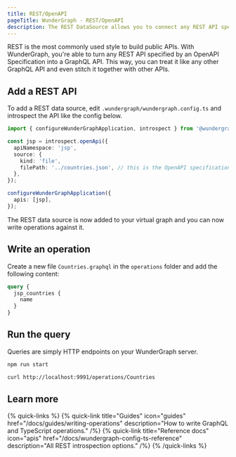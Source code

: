 ```yaml
---
title: REST/OpenAPI
pageTitle: WunderGraph - REST/OpenAPI
description: The REST DataSource allows you to connect any REST API specified by an OpenAPI Specification.
---
```


REST is the most commonly used style to build public APIs. With WunderGraph, you're able to turn any REST API specified by an OpenAPI Specification into a GraphQL API.
This way, you can treat it like any other GraphQL API and even stitch it together with other APIs.

## Add a REST API

To add a REST data source, edit `.wundergraph/wundergraph.config.ts` and introspect the API like the config below.

```typescript
import { configureWunderGraphApplication, introspect } from '@wundergraph/sdk';

const jsp = introspect.openApi({
  apiNamespace: 'jsp',
  source: {
    kind: 'file',
    filePath: '../countries.json', // this is the OpenAPI specification.
  },
});

configureWunderGraphApplication({
  apis: [jsp],
});
```

The REST data source is now added to your virtual graph and you can now write operations against it.

## Write an operation

Create a new file `Countries.graphql` in the `operations` folder and add the following content:

```graphql
query {
  jsp_countries {
    name
  }
}
```

## Run the query

Queries are simply HTTP endpoints on your WunderGraph server.

```bash
npm run start

curl http://localhost:9991/operations/Countries
```

## Learn more

{% quick-links %}
{% quick-link title="Guides" icon="guides" href="/docs/guides/writing-operations" description="How to write GraphQL and TypeScript operations." /%}
{% quick-link title="Reference docs" icon="apis" href="/docs/wundergraph-config-ts-reference" description="All REST introspection options." /%}
{% /quick-links %}
